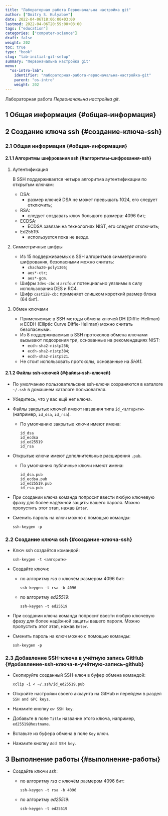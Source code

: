 ```yaml
---
title: "Лабораторная работа Первоначальна настройка git"
author: ["Dmitry S. Kulyabov"]
date: 2022-04-06T18:06:00+03:00
lastmod: 2022-04-06T20:59:00+03:00
tags: ["education"]
categories: ["computer-science"]
draft: false
weight: 202
toc: true
type: "book"
slug: "lab-initial-git-setup"
summary: "Первоначальна настройка git"
menu:
  "os-intro-lab":
    identifier: "лабораторная-работа-первоначальна-настройка-git"
    parent: "os-intro"
    weight: 202
---
```


Лабораторная работа _Первоначальна настройка git_.

<!--more-->


## <span class="section-num">1</span> Общая информация {#общая-информация}


## <span class="section-num">2</span> Создание ключа ssh {#создание-ключа-ssh}


### <span class="section-num">2.1</span> Общая информация {#общая-информация}


#### <span class="section-num">2.1.1</span> Алгоритмы шифрования ssh {#алгоритмы-шифрования-ssh}

<!--list-separator-->

1.  Аутентификация

    В SSH поддерживается четыре алгоритма аутентификации по открытым ключам:

    -   DSA:
        -   размер ключей DSA не может превышать 1024, его следует отключить;
    -   RSA:
        -   следует создавать ключ большого размера: 4096 бит;
    -   ECDSA:
        -   ECDSA завязан на технологиях NIST, его следует отключить;
    -   Ed25519:
        -   используется пока не везде.

<!--list-separator-->

2.  Симметричные шифры

    -   Из 15 поддерживаемых в SSH алгоритмов симметричного шифрования, безопасными можно считать:
        -   `chacha20-poly1305`;
        -   `aes*-ctr`;
        -   `aes*-gcm`.
    -   Шифры `3des-cbc` и `arcfour` потенциально уязвимы в силу использования DES и RC4.
    -   Шифр `cast128-cbc` применяет слишком короткий размер блока (64 бит).

<!--list-separator-->

3.  Обмен ключами

    -   Применяемые в SSH методы обмена ключей  DH (Diffie-Hellman) и ECDH (Elliptic Curve Diffie-Hellman) можно считать безопасными.
    -   Из 8 поддерживаемых в SSH протоколов обмена ключами вызывают подозрения три,  основанные на рекомендациях NIST:
        -   `ecdh-sha2-nistp256`;
        -   `ecdh-sha2-nistp384`;
        -   `ecdh-sha2-nistp521`.
    -   Не стоит использовать протоколы, основанные на _SHA1_.


#### <span class="section-num">2.1.2</span> Файлы ssh-ключей {#файлы-ssh-ключей}

-   По умолчанию пользовательские ssh-ключи сохраняются в каталоге `~/.ssh` в домашнем каталоге пользователя.
-   Убедитесь, что у вас ещё нет ключа.
-   Файлы закрытых ключей имеют названия типа `id_<алгоритм>` (например, `id_dsa`, `id_rsa`).
    -   По умолчанию закрытые ключи имеют имена:

        ```shell
        id_dsa
        id_ecdsa
        id_ed25519
        id_rsa
        ```

-   Открытые ключи имеют дополнительные расширения `.pub`.
    -   По умолчанию публичные ключи имеют имена:

        ```shell
        id_dsa.pub
        id_ecdsa.pub
        id_ed25519.pub
        id_rsa.pub
        ```
-   При создании ключа команда попросит ввести любую ключевую фразу для более надёжной защиты вашего пароля. Можно пропустить этот этап, нажав `Enter`.
-   Сменить пароль на ключ можно с помощью команды:

    ```shell
    ssh-keygen -p
    ```


### <span class="section-num">2.2</span> Создание ключа ssh {#создание-ключа-ssh}

-   Ключ ssh создаётся командой:

    ```shell
    ssh-keygen -t <алгоритм>
    ```
-   Создайте ключи:
    -   по алгоритму _rsa_ с ключём размером 4096 бит:

        ```shell
        ssh-keygen -t rsa -b 4096
        ```
    -   по алгоритму _ed25519_:

        ```shell
        ssh-keygen -t ed25519
        ```
-   При создании ключа команда попросит ввести любую ключевую фразу для более надёжной защиты вашего пароля. Можно пропустить этот этап, нажав `Enter`.
-   Сменить пароль на ключ можно с помощью команды:

    ```shell
    ssh-keygen -p
    ```


### <span class="section-num">2.3</span> Добавление SSH-ключа в учётную запись GitHub {#добавление-ssh-ключа-в-учётную-запись-github}

-   Скопируйте созданный SSH-ключ в буфер обмена командой:

    ```conf-unix
    xclip -i < ~/.ssh/id_ed25519.pub
    ```
-   Откройте настройки своего аккаунта на GitHub и перейдем в раздел `SSH and GPC keys`.
-   Нажмите кнопку `ew SSH key`.
-   Добавьте в поле `Title` название этого ключа, например, `ed25519@hostname`.
-   Вставьте из буфера обмена в поле `Key` ключ.
-   Нажмите кнопку `Add SSH key`.


## <span class="section-num">3</span> Выполнение работы {#выполнение-работы}

-   Создайте ключи _ssh_:
    -   по алгоритму _rsa_ с ключём размером 4096 бит:

        ```shell
        ssh-keygen -t rsa -b 4096
        ```
    -   по алгоритму _ed25519_:

        ```shell
        ssh-keygen -t ed25519
        ```
